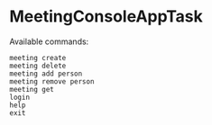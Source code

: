 # MeetingConsoleAppTask
Available commands:
```
meeting create
meeting delete
meeting add person
meeting remove person
meeting get
login
help
exit
```
